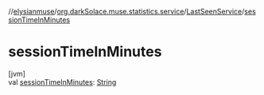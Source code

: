 //[elysianmuse](../../../index.md)/[org.darkSolace.muse.statistics.service](../index.md)/[LastSeenService](index.md)/[sessionTimeInMinutes](session-time-in-minutes.md)

# sessionTimeInMinutes

[jvm]\
val [sessionTimeInMinutes](session-time-in-minutes.md): [String](https://kotlinlang.org/api/latest/jvm/stdlib/kotlin/-string/index.html)
